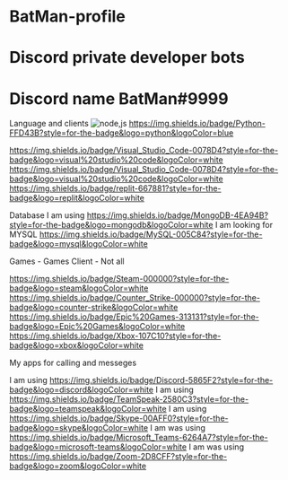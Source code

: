 # BatMan-profile

# Discord private developer bots

# Discord name BatMan#9999

Language and clients
![node,js](https://user-images.githubusercontent.com/81291690/173839448-c71654e7-8343-443b-9306-28661209b6e4.svg)
https://img.shields.io/badge/Python-FFD43B?style=for-the-badge&logo=python&logoColor=blue


https://img.shields.io/badge/Visual_Studio_Code-0078D4?style=for-the-badge&logo=visual%20studio%20code&logoColor=white
https://img.shields.io/badge/Visual_Studio_Code-0078D4?style=for-the-badge&logo=visual%20studio%20code&logoColor=white
https://img.shields.io/badge/replit-667881?style=for-the-badge&logo=replit&logoColor=white





Database
I am using https://img.shields.io/badge/MongoDB-4EA94B?style=for-the-badge&logo=mongodb&logoColor=white
I am looking for MYSQL  https://img.shields.io/badge/MySQL-005C84?style=for-the-badge&logo=mysql&logoColor=white

Games - Games Client - Not all

https://img.shields.io/badge/Steam-000000?style=for-the-badge&logo=steam&logoColor=white
https://img.shields.io/badge/Counter_Strike-000000?style=for-the-badge&logo=counter-strike&logoColor=white
https://img.shields.io/badge/Epic%20Games-313131?style=for-the-badge&logo=Epic%20Games&logoColor=white
https://img.shields.io/badge/Xbox-107C10?style=for-the-badge&logo=xbox&logoColor=white

My apps for calling and messeges


I am using https://img.shields.io/badge/Discord-5865F2?style=for-the-badge&logo=discord&logoColor=white
I am using https://img.shields.io/badge/TeamSpeak-2580C3?style=for-the-badge&logo=teamspeak&logoColor=white
I am using https://img.shields.io/badge/Skype-00AFF0?style=for-the-badge&logo=skype&logoColor=white
I am was using  https://img.shields.io/badge/Microsoft_Teams-6264A7?style=for-the-badge&logo=microsoft-teams&logoColor=white
I am was using https://img.shields.io/badge/Zoom-2D8CFF?style=for-the-badge&logo=zoom&logoColor=white
